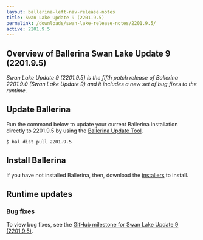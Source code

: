 ```yaml
---
layout: ballerina-left-nav-release-notes
title: Swan Lake Update 9 (2201.9.5) 
permalink: /downloads/swan-lake-release-notes/2201.9.5/
active: 2201.9.5
---
```


## Overview of Ballerina Swan Lake Update 9 (2201.9.5)

<em>Swan Lake Update 9 (2201.9.5) is the fifth patch release of Ballerina 2201.9.0 (Swan Lake Update 9) and it includes a new set of bug fixes to the runtime.</em>

## Update Ballerina

Run the command below to update your current Ballerina installation directly to 2201.9.5 by using the [Ballerina Update Tool](/learn/update-tool/).

```
$ bal dist pull 2201.9.5
```

## Install Ballerina

If you have not installed Ballerina, then, download the [installers](/downloads/#swanlake) to install.

## Runtime updates

### Bug fixes

To view bug fixes, see the [GitHub milestone for Swan Lake Update 9 (2201.9.5)](https://github.com/ballerina-platform/ballerina-lang/pulls?q=is%3Apr+milestone%3A2201.9.5+is%3Aclosed).
